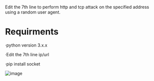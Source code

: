 Edit the 7th line to perform http and tcp attack on the specified address using a random user agent.

# Requirments

·python version 3.x.x

·Edit the 7th line ip/url

·pip install socket

![image](https://github.com/EironeMarian/rainddos/assets/102454358/d44ec01c-4744-4171-955b-c8617ac8a6eb)

